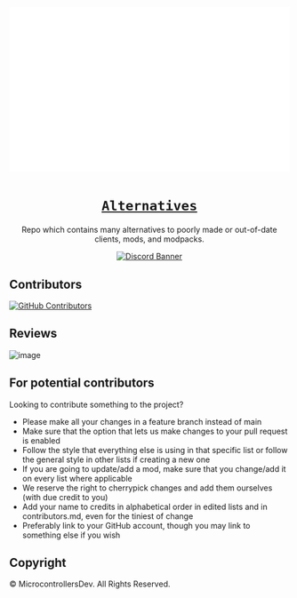 <div align="center">

![screenshot](docs/assets/images/alternatives.png)

# [`Alternatives`](https://alternatives.microcontrollers.dev)

Repo which contains many
alternatives to poorly made
or out-of-date clients, mods,
and modpacks.

[![Discord Banner](https://discordapp.com/api/guilds/778792141932986398/widget.png?style=banner2)](https://discord.gg/rejfv9kFJj)

</div>

## Contributors

[![GitHub Contributors](https://contrib.rocks/image?repo=MicrocontrollersDev/Alternatives)](https://alternatives.microcontrollers.dev/contributors)

## Reviews

![image](https://user-images.githubusercontent.com/66657148/233866045-91740fb6-47f9-4715-95a1-189bf4221e82.png)

## For potential contributors

Looking to contribute something to the project?

* Please make all your changes in a feature branch instead of main
* Make sure that the option that lets us make changes to your pull request is enabled
* Follow the style that everything else is using in that specific list or follow the general style in other lists if creating a new one
* If you are going to update/add a mod, make sure that you change/add it on every list where applicable
* We reserve the right to cherrypick changes and add them ourselves (with due credit to you)
* Add your name to credits in alphabetical order in edited lists and in contributors.md, even for the tiniest of change
* Preferably link to your GitHub account, though you may link to something else if you wish

## Copyright

© MicrocontrollersDev. All Rights Reserved.
